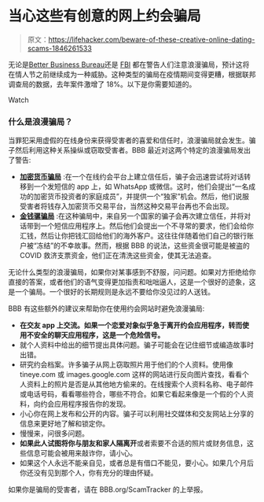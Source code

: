 # 当心这些有创意的网上约会骗局

> 原文：<https://lifehacker.com/beware-of-these-creative-online-dating-scams-1846261533>

无论是[Better Business Bureau](https://www.bbb.org/article/scams/17012-bbb-tip-romance-scams)还是 [FBI](https://www.fox19.com/2021/02/11/fbi-warns-romance-scams-ahead-valentines-day/) 都在警告人们注意浪漫骗局，预计这将在情人节之前继续成为一种威胁。这种类型的骗局在疫情期间变得更糟，根据联邦调查局的数据，去年案件激增了 18%。以下是你需要知道的。

Watch

### **什么是浪漫骗局？**

当罪犯采用虚假的在线身份来获得受害者的喜爱和信任时，浪漫骗局就会发生。骗子然后利用这种关系操纵或窃取受害者。BBB 最近对这两个特定的浪漫骗局发出了警告:

*   [**加密货币骗局**](https://www.bbb.org/article/news-releases/23712-swiping-right-on-tinder-watch-out-for-cryptocurrency-scams) :在一个在线约会平台上建立信任后，骗子会迅速尝试将对话转移到一个发短信的 app 上，如 WhatsApp 或微信。这时，他们会提出“一名成功的加密货币投资者的家庭成员”，并提供一个“独家”机会。然后，他们说服受害者将钱存入加密货币交易平台，当然这种交易平台再也不会出现。
*   [**金钱骡骗局**](https://www.bbb.org/article/news-releases/22677-bbb-scam-alert-this-romance-scam-tricks-victims-in-laundering-federal-funds) :在这种骗局中，来自另一个国家的骗子会再次建立信任，并将对话带到一个短信应用程序上。然后他们会提出一个不寻常的要求，他们会给你汇钱，然后让你把钱汇回给他们的海外客户。这往往伴随着他们自己的银行账户被“冻结”的不幸故事。然而，根据 BBB 的说法，这些资金很可能是被盗的 COVID 救济支票资金，他们正在清洗这些资金，使其无法追查。

无论什么类型的浪漫骗局，如果你对某事感到不舒服，问问题。如果对方拒绝给你直接的答案，或者他们的语气变得更加指责和咄咄逼人，这是一个很好的迹象，这是一个骗局。一个很好的长期规则是永远不要给你没见过的人送钱。

BBB 有这些额外的建议来帮助你在使用约会网站时避免浪漫骗局:

*   **在交友 app 上交流。如果一个恋爱对象似乎急于离开约会应用程序，转而使用不安全的聊天应用程序，这是一个危险信号。** 
*   就个人资料中给出的细节提出具体问题。骗子可能会在记住细节或编造故事时出错。
*   研究约会档案。许多骗子从网上窃取照片用于他们的个人资料。使用像 tineye.com 或 images.google.com 这样的网站进行反向图片查找，看看个人资料上的照片是否是从其他地方偷来的。在线搜索个人资料名称、电子邮件或电话号码，看看哪些符合，哪些不符合。如果它看起来像是一个假的个人资料，向约会应用程序报告你的发现。
*   小心你在网上发布和公开的内容。骗子可以利用社交媒体和交友网站上分享的信息来更好地了解和锁定你。
*   慢慢来，问很多问题。
*   **如果此人试图将你与朋友和家人隔离开**或者索要不合适的照片或财务信息，这些信息可能会被用来敲诈你，请小心。
*   如果这个人永远不能亲自见，或者总是有借口不能见，要小心。如果几个月后你还没有见到那个人，你有充分的理由怀疑。

如果你是骗局的受害者，请在 BBB.org/ScamTracker 的上举报。